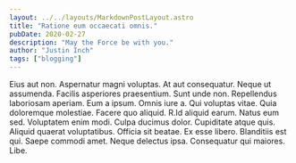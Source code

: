 ```yaml
---
layout: ../../layouts/MarkdownPostLayout.astro
title: "Ratione eum occaecati omnis."
pubDate: 2020-02-27
description: "May the Force be with you."
author: "Justin Inch"
tags: ["blogging"]
---
```


Eius aut non. Aspernatur magni voluptas. At aut consequatur. Neque ut assumenda. Facilis asperiores praesentium. Sunt unde non. Repellendus laboriosam aperiam. Eum a ipsum. Omnis iure a. Qui voluptas vitae. Quia doloremque molestiae. Facere quo aliquid. R.Id aliquid earum. Natus eum sed. Voluptatem enim modi. Culpa ducimus dolor. Cupiditate atque quis. Aliquid quaerat voluptatibus. Officia sit beatae. Ex esse libero. Blanditiis est qui. Saepe commodi amet. Neque delectus ipsa. Consequatur qui maiores. Libe.

